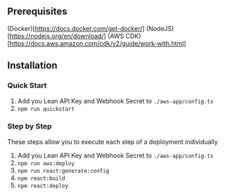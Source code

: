 
## Prerequisites
(Docker)[https://docs.docker.com/get-docker/]
(NodeJS)[https://nodejs.org/en/download/]
(AWS CDK)[https://docs.aws.amazon.com/cdk/v2/guide/work-with.html]
## Installation
### Quick Start
1. Add you Lean API Key and Webhook Secret to `./aws-app/config.ts`
2. `npm run quickstart`

### Step by Step
These steps allow you to execute each step of a deployment individually

1. Add you Lean API Key and Webhook Secret to `./aws-app/config.ts`
2. `npm run aws:deploy`
3. `npm run react:generate:config`
4. `npm react:build`
5. `npm react:deploy`